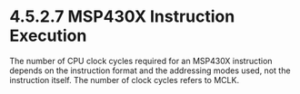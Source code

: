 # 4.5.2.7 MSP430X Instruction Execution

The number of CPU clock cycles required for an MSP430X instruction depends on the instruction format and the addressing modes used, not the instruction itself. The number of clock cycles refers to MCLK.
